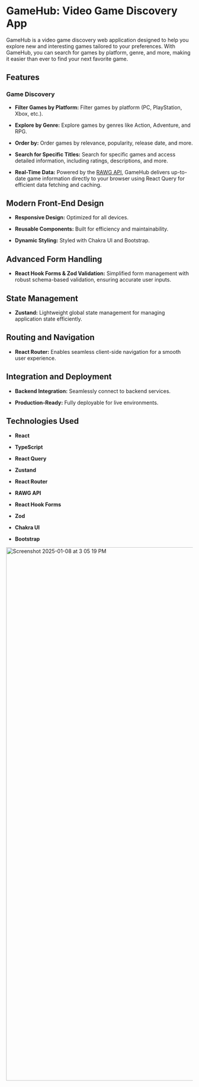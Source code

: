 # GameHub: Video Game Discovery App

GameHub is a video game discovery web application designed to help you explore new and interesting games tailored to your preferences. With GameHub, you can search for games by platform, genre, and more, making it easier than ever to find your next favorite game.

## Features

### Game Discovery

* **Filter Games by Platform:** Filter games by platform (PC, PlayStation, Xbox, etc.).

* **Explore by Genre:** Explore games by genres like Action, Adventure, and RPG.

* **Order by:** Order games by relevance, popularity, release date, and more.

* **Search for Specific Titles:** Search for specific games and access detailed information, including ratings, descriptions, and more.

* **Real-Time Data:** Powered by the [RAWG API](https://rawg.io/apidocs), GameHub delivers up-to-date game information directly to your browser using React Query for efficient data fetching and caching.

## Modern Front-End Design

* **Responsive Design:** Optimized for all devices.

* **Reusable Components:** Built for efficiency and maintainability.

* **Dynamic Styling:** Styled with Chakra UI and Bootstrap.
  
## Advanced Form Handling

* **React Hook Forms & Zod Validation:** Simplified form management with robust schema-based validation, ensuring accurate user inputs.

## State Management

* **Zustand:** Lightweight global state management for managing application state efficiently.

## Routing and Navigation
* **React Router:** Enables seamless client-side navigation for a smooth user experience.

## Integration and Deployment

* **Backend Integration:** Seamlessly connect to backend services.

* **Production-Ready:** Fully deployable for live environments.

## Technologies Used

* **React**

* **TypeScript**

* **React Query**

* **Zustand**

* **React Router**

* **RAWG API**

* **React Hook Forms**

* **Zod**

* **Chakra UI**

* **Bootstrap**
<img width="1440" alt="Screenshot 2025-01-08 at 3 05 19 PM" src="https://github.com/user-attachments/assets/e96ad5bf-3316-44cb-a02d-3c495f444faf" />


